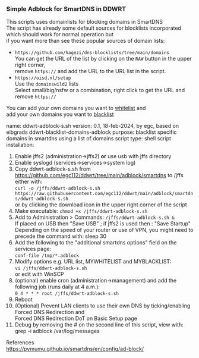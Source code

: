 ### Simple Adblock for SmartDNS in DDWRT 

This scripts uses domainlists for blocking domains in SmartDNS  
The script has already some default sources for blocklists incorporated which should work for normal operation but  
if you want more than see these popular sources of domain lists:  
- `https://github.com/hagezi/dns-blocklists/tree/main/domains`  
	You can get the URL of the list by clicking on the `RAW` button in the upper right corner,  
	remove `https://` and add the URL to the URL list in the script.  
- `https://oisd.nl/setup `  
  Use the `domainswild2` lists  
  Select small/big/nsfw or a combination, right click to get the URL and remove `https://`  

You can add your own domains you want to [whitelist](https://en.wikipedia.org/wiki/Whitelist) and  
add your own domains you want to [blacklist](https://en.wikipedia.org/wiki/Blacklisting)
  
name: ddwrt-adblock-s.sh
version: 0.1, 18-feb-2024, by egc, based on eibgrads ddwrt-blacklist-domains-adblock
purpose: blacklist specific domains in smartdns using a list of domains
script type: shell script
installation:
1. Enable jffs2 (administration->jffs2) **or** use usb with jffs directory
2. Enable syslogd (services->services->system log)
3. Copy ddwrt-adblock-s.sh from https://github.com/egc112/ddwrt/tree/main/adblock/smartdns to /jffs either with:  
   `curl -o /jffs/ddwrt-adblock-s.sh https://raw.githubusercontent.com/egc112/ddwrt/main/adblock/smartdns/ddwrt-adblock-s.sh`  
   or by clicking the download icon in the upper right corner of the script  
4. Make executable: `chmod +x /jffs/ddwrt-adblock-s.sh`
5. Add to Administration > Commands: `/jffs/ddwrt-adblock-s.sh &`  
     If placed on USB then "Save USB" ; if jffs2 is used then : "Save Startup"  
     Depending on the speed of your router or use of VPN, you might need to precede the command with: sleep 30  
6. Add the following to the "additional smartdns options" field on the services page:  
   `conf-file /tmp/*.adblock`  
7. Modify options e.g. URL list, MYWHITELIST and MYBLACKLIST:  
    `vi /jffs/ddwrt-adblock-s.sh`  
    or edit with WinSCP  
8. (optional) enable cron (administration->management) and add the  
    following job (runs daily at 4 a.m.):  
    `0 4 * * * root /jffs/ddwrt-adblock-s.sh`
9. Reboot  
10. (Optional) Prevent LAN clients to use their own DNS by ticking/enabling Forced DNS Redirection and  
   Forced DNS Redirection DoT on Basic Setup page
11. Debug by removing the # on the second line of this script, view with: grep -i adblock /var/log/messages  
  
  
References  
https://pymumu.github.io/smartdns/en/config/ad-block/
